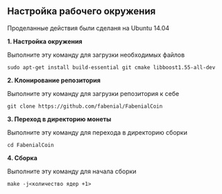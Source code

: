 ## Настройка рабочего окружения

Проделанные действия были сделаня на  Ubuntu 14.04

**1. Настройка окружения**

Выполните эту команду для загрузки необходимых файлов

    sudo apt-get install build-essential git cmake libboost1.55-all-dev

**2. Клонирование репозитория**

Выполните эту команду для загрузки репозитория к себе

    git clone https://github.com/fabenial/FabenialCoin

**3. Переход в директорию монеты**

Выполните эту команду для перехода в директорию сборки

    cd FabenialCoin

**4. Сборка**

Выполните эту команду для начала сборки

    make -j<количество ядер +1>
